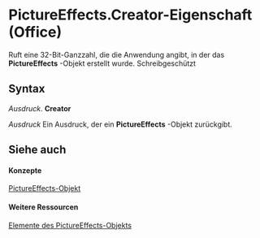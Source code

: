 
# PictureEffects.Creator-Eigenschaft (Office)

Ruft eine 32-Bit-Ganzzahl, die die Anwendung angibt, in der das  **PictureEffects** -Objekt erstellt wurde. Schreibgeschützt


## Syntax

 _Ausdruck_. **Creator**

 _Ausdruck_ Ein Ausdruck, der ein **PictureEffects** -Objekt zurückgibt.


## Siehe auch


#### Konzepte


[PictureEffects-Objekt](bc0e1cfd-7328-360d-872e-c71ae93162ed.md)
#### Weitere Ressourcen


[Elemente des PictureEffects-Objekts](http://msdn.microsoft.com/library/fe7a9f46-f5fa-8ab9-5fb6-c88d283e4663%28Office.15%29.aspx)